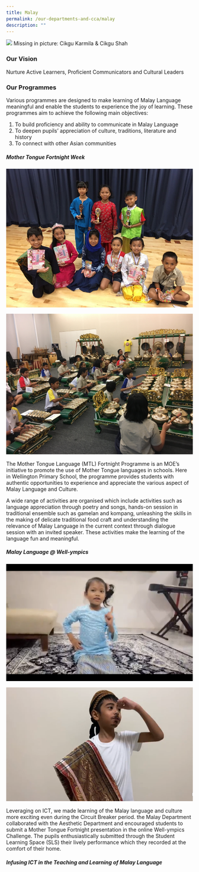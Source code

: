 ```yaml
---
title: Malay
permalink: /our-departments-and-cca/malay
description: ""
---
```

![](/images/malay%20language%20department%20i.png)
Missing in picture: Cikgu Karmila & Cikgu Shah

### Our Vision

Nurture Active Learners, Proficient Communicators and Cultural Leaders

### Our Programmes

Various programmes are designed to make learning of Malay Language meaningful and enable the students to experience the joy of learning. These programmes aim to achieve the following main objectives:
1. To build proficiency and ability to communicate in Malay Language
2. To deepen pupils’ appreciation of culture, traditions, literature and history
3. To connect with other Asian communities

##### Mother Tongue Fortnight Week
![](/images/pasted%20image%200.png)

![](/images/pasted%20image%200%20(1).png)

The Mother Tongue Language (MTL) Fortnight Programme is an MOE’s initiative to promote the use of Mother Tongue languages in schools. Here in Wellington Primary School, the programme provides students with authentic opportunities to experience and appreciate the various aspect of Malay Language and Culture. 

A wide range of activities are organised which include activities such as language appreciation through poetry and songs, hands-on session in traditional ensemble such as gamelan and kompang, unleashing the skills in the making of delicate traditional food craft and understanding the relevance of Malay Language in the current context through dialogue session with an invited speaker. These activities make the learning of the language fun and meaningful.

##### Malay Language @ Well-ympics
![](/images/pasted%20image%200%20(2).png)

![](/images/pasted%20image%200%20(3).png)

Leveraging on ICT, we made learning of the Malay language and culture more exciting even during the Circuit Breaker period. the Malay Department collaborated with the Aesthetic Department and encouraged students to submit a Mother Tongue Fortnight presentation in the online Well-ympics Challenge. The pupils enthusiastically submitted through the Student Learning Space (SLS) their lively performance which they recorded at the comfort of their home.

##### Infusing ICT in the Teaching and Learning of Malay Language